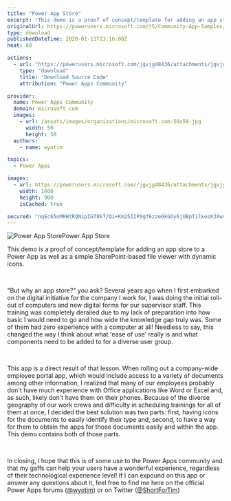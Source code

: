 ```yaml
---
title: "Power App Store"
excerpt: "This demo is a proof of concept/template for adding an app store to a Power App as well as a simple SharePoint-based file viewer with dynamic icons."
originalUrl: https://powerusers.microsoft.com/t5/Community-App-Samples/Power-App-Store/td-p/442805
type: download
publishedDateTime: 2020-01-11T13:16:00Z
heat: 60

actions:
  - url: "https://powerusers.microsoft.com/jgvjg48436/attachments/jgvjg48436/AppFeedbackGallery/390/3/Power%20App%20Store%20Demo.msapp"
    type: "download"
    title: "Download Source Code"
    attribution: "Power Apps Community"

provider:
  name: Power Apps Community
  domain: microsoft.com
  images:
    - url: /assets/images/organizations/microsoft.com-50x50.jpg
      width: 50
      height: 50
  authors:
    - name: wyotim

topics:
  - Power Apps

images:
  - url: https://powerusers.microsoft.com//jgvjg48436/attachments/jgvjg48436/AppFeedbackGallery/390/1/PowerAppStore.png
    width: 1600
    height: 900
    isCached: true

secured: "nqEc65oMRHtRQNipIGT8kT/Qi+Km25IIP0gf6zze6kGOy6jUBpTilkesK3XwvYxuXq02eigfWAR2yWI9OU4RcFj43aht8v+CPCaXiocAH7pY/0YepSoa8kTQLwMUO74xa9SGT2myXnsMVqBEHGNzS+eFjyEFI1l+npvqnMa0kK/slb++vLuisxv1zj+7DVrBTTnkIq1/epjOGEfr78cqERZuC1UJNgLfMXHYxVvqTKYkNdHRfv4daxiGaKXEENRX9Ux+QoW3nMJhU2FSAfqozm2SYHWI3M3O/wi9liIIDXvHF5WPDQg3Ah1KX78bUk/oVwA9oDf/YkiDdhST1DmBptwYJVp8ZyHwkHRX9ymu5ZPTMWki/NbneWiAxpTumW7IrDQunrZRkLd2hLCfp4Fmew==;9/QoWKFqreCD8h/uAwpLyg=="
---
```

<p><span class="lia-inline-image-display-wrapper lia-image-align-inline" image-alt="PowerAppStore.png" style="width: 999px;"><img src="https://powerusers.microsoft.com/t5/image/serverpage/image-id/110341i6FB3A9450EF04664/image-size/large?v=1.0&amp;px=999" title="PowerAppStore.png" alt="Power App Store" li-image-url="https://powerusers.microsoft.com/t5/image/serverpage/image-id/110341i6FB3A9450EF04664?v=1.0" li-image-display-id="'110341i6FB3A9450EF04664'" li-message-uid="'442805'" li-messages-message-image="true" li-bindable="" class="lia-media-image" tabindex="0" li-bypass-lightbox-when-linked="true" li-use-hover-links="false"><span class="lia-inline-image-caption" onclick="event.preventDefault();">Power App Store</span></span></p>
<p>This demo is a proof of concept/template for adding an app store to a Power App as well as a simple SharePoint-based file viewer with dynamic icons.</p>
<p>&nbsp;</p>
<p>"But why an app store?" you ask? Several years ago when I first embarked on the digital initiative for the company I work for, I was doing the initial roll-out of computers and new digital forms for our supervisor staff. This training was completely derailed due to my lack of preparation into how basic I would need to go and how wide the knowledge gap truly was. Some of them had zero experience with a computer at all! Needless to say, this changed the way I think about what 'ease of use' really is and what components need to be added to for a diverse user group.</p>
<p>&nbsp;</p>
<p>This app is a direct result of that lesson. When rolling out a company-wide employee portal app, which would include access to a variety of documents among other information, I realized that many of our employees probably don't have much experience with Office applications like Word or Excel and, as such, likely don't have them on their phones. Because of the diverse geography of our work crews and difficulty in scheduling trainings for all of them at once, I decided the best solution was two parts: first, having icons for the documents to easily identify their type and, second, to have a way for them to obtain the apps for those documents easily and within the app. This demo contains both of those parts.</p>
<p>&nbsp;</p>
<p>In closing, I hope that this is of some use to the Power Apps community and that my gaffs can help your users have a wonderful experience, regardless of their technological experience level! If I can expound on this app or answer any questions about it, feel free to find me here on the official Power Apps forums (<a href="/t5/user/viewprofilepage/user-id/6679">@wyotim</a>) or on Twitter (<a href="https://twitter.com/ShortForTim" target="_self" rel="nofollow noopener noreferrer">@ShortForTim</a>)</p>

